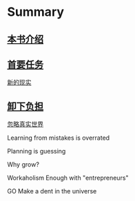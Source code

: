 # Summary

## [本书介绍](https://github.com/Bingxin2779/Book_Rework_TransToChinese/blob/master/Rework_Chinese_Version/1_Introduction/Introduction.md)

## [首要任务](https://github.com/Bingxin2779/Book_Rework_TransToChinese/tree/master/Rework_Chinese_Version/2_First) 

[新的现实](https://github.com/Bingxin2779/Book_Rework_TransToChinese/blob/master/Rework_Chinese_Version/2_First/The_new_reality.md)

## [卸下负担](https://github.com/Bingxin2779/Book_Rework_TransToChinese/tree/master/Rework_Chinese_Version/3_Takedowns) 

[忽略真实世界](https://github.com/Bingxin2779/Book_Rework_TransToChinese/blob/master/Rework_Chinese_Version/3_Takedowns/Ignore_the_real_world.md) 

Learning	from	mistakes	is	overrated 

Planning	is	guessing 

Why	grow? 

Workaholism Enough	with	"entrepreneurs"

GO Make	a	dent	in	the	universe

